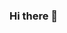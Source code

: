 ### Hi there 👋

<!--
**seunghunwi/seunghunwi** is a ✨ _special_ ✨ repository because its `README.md` (this file) appears on your GitHub profile.

Here are some ideas to get you started:
<style>
<img src="https://img.shields.io/badge/Firebase-FFCA28?style=flat-square&logo=firebase&logoColor=white"/>
</style>
- 🔭 I’m currently working on ...
- 🌱 I’m currently learning ...
- 👯 I’m looking to collaborate on ...
- 🤔 I’m looking for help with ...
- 💬 Ask me about ...
- 📫 How to reach me: ...
- 😄 Pronouns: ...
- ⚡ Fun fact: ...
-->
